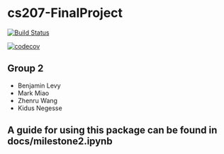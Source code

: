# cs207-FinalProject

[![Build Status](https://travis-ci.com/ADMonsters/cs207-FinalProject.svg?branch=master)](https://travis-ci.com/ADMonsters/cs207-FinalProject)

[![codecov](https://codecov.io/gh/ADMonsters/cs207-FinalProject/branch/master/graph/badge.svg)](https://codecov.io/gh/ADMonsters/cs207-FinalProject)

## Group 2

- Benjamin Levy
- Mark Miao
- Zhenru Wang
- Kidus Negesse

## A guide for using this package can be found in docs/milestone2.ipynb
